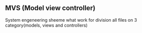 ## MVS (Model view controller)

System engeneering sheeme what work for division all files on 3 category(models, views and controllers)
